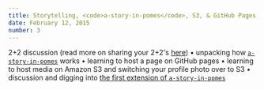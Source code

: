 ```yaml
---
title: Storytelling, <code>a-story-in-pomes</code>, S3, & GitHub Pages
date: February 12, 2015
number: 3
---
```


2+2 discussion (read more on sharing your 2+2's [here](http://dgmde15.github.io/sessions/2/#/3)) • unpacking how [`a-story-in-pomes`](https://github.com/dgmde15/a-story-in-pomes) works • learning to host a page on GitHub pages • learning to host media on Amazon S3 and switching your profile photo over to S3 • discussion and digging into [the first extension of `a-story-in-pomes`](https://github.com/dgmde15/a-story-in-pomes#extension-1--change-background-image--content)
